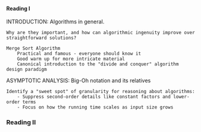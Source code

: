 #### Reading I

INTRODUCTION:
    Algorithms in general.

    Why are they important, and how can algorithmic ingenuity improve over straightforward solutions?

    Merge Sort Algorithm
        Practical and famous - everyone should know it
        Good warm up for more intricate material
        Canonical introduction to the "divide and conquer" algorithm design paradigm


ASYMPTOTIC ANALYSIS:
    Big-Oh notation and its relatives
    
    Identify a "sweet spot" of granularity for reasoning about algorithms:
        - Suppress second-order details like constant factors and lower-order terms
        - Focus on how the running time scales as input size grows


### Reading II


